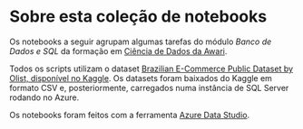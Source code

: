 # Sobre esta coleção de notebooks

Os notebooks a seguir agrupam algumas tarefas do módulo *Banco de Dados e SQL* da formação em [Ciência de Dados da Awari](https://awari.com.br/curso-data-science).

Todos os scripts utilizam o dataset [Brazilian E-Commerce Public Dataset by Olist, disponível no Kaggle](https://www.kaggle.com/olistbr/brazilian-ecommerce/). Os datasets foram baixados do Kaggle em formato CSV e, posteriormente, carregados numa instância de SQL Server rodando no Azure.

Os notebooks foram feitos com a ferramenta [Azure Data Studio](https://azure.microsoft.com/en-us/services/developer-tools/data-studio/#overview).
